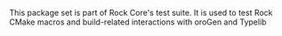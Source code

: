 This package set is part of Rock Core's test suite. It is used to test Rock
CMake macros and build-related interactions with oroGen and Typelib
